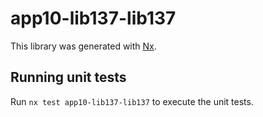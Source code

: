 # app10-lib137-lib137

This library was generated with [Nx](https://nx.dev).

## Running unit tests

Run `nx test app10-lib137-lib137` to execute the unit tests.
